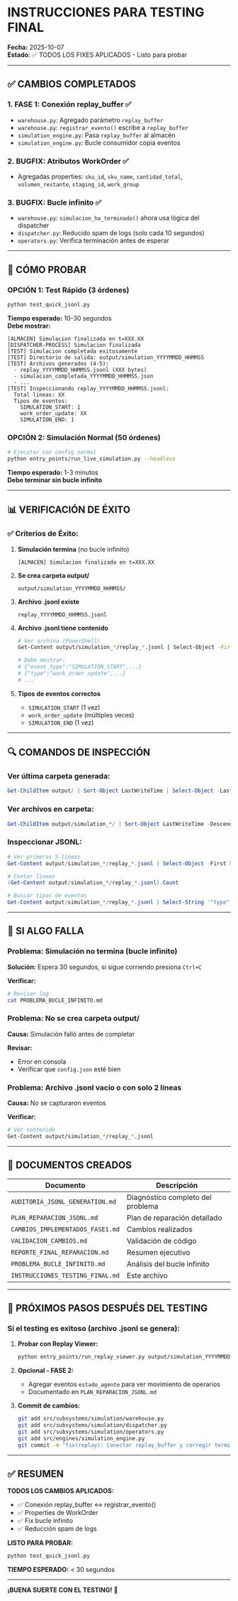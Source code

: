 # INSTRUCCIONES PARA TESTING FINAL

**Fecha:** 2025-10-07  
**Estado:** ✅ TODOS LOS FIXES APLICADOS - Listo para probar

---

## ✅ CAMBIOS COMPLETADOS

### 1. **FASE 1: Conexión replay_buffer** ✅
- `warehouse.py`: Agregado parámetro `replay_buffer`
- `warehouse.py`: `registrar_evento()` escribe a `replay_buffer`
- `simulation_engine.py`: Pasa `replay_buffer` al almacén
- `simulation_engine.py`: Bucle consumidor copia eventos

### 2. **BUGFIX: Atributos WorkOrder** ✅
- Agregadas properties: `sku_id`, `sku_name`, `cantidad_total`, `volumen_restante`, `staging_id`, `work_group`

### 3. **BUGFIX: Bucle infinito** ✅
- `warehouse.py`: `simulacion_ha_terminado()` ahora usa lógica del dispatcher
- `dispatcher.py`: Reducido spam de logs (solo cada 10 segundos)
- `operators.py`: Verifica terminación antes de esperar

---

## 🚀 CÓMO PROBAR

### OPCIÓN 1: Test Rápido (3 órdenes)

```bash
python test_quick_jsonl.py
```

**Tiempo esperado:** 10-30 segundos  
**Debe mostrar:**
```
[ALMACEN] Simulacion finalizada en t=XXX.XX
[DISPATCHER-PROCESS] Simulacion finalizada
[TEST] Simulacion completada exitosamente
[TEST] Directorio de salida: output/simulation_YYYYMMDD_HHMMSS
[TEST] Archivos generados (4-5):
  - replay_YYYYMMDD_HHMMSS.jsonl (XXX bytes)
  - simulacion_completada_YYYYMMDD_HHMMSS.json
  - ...
[TEST] Inspeccionando replay_YYYYMMDD_HHMMSS.jsonl:
  Total lineas: XX
  Tipos de eventos:
    SIMULATION_START: 1
    work_order_update: XX
    SIMULATION_END: 1
```

### OPCIÓN 2: Simulación Normal (50 órdenes)

```bash
# Ejecutar con config normal
python entry_points/run_live_simulation.py --headless
```

**Tiempo esperado:** 1-3 minutos  
**Debe terminar sin bucle infinito**

---

## 📊 VERIFICACIÓN DE ÉXITO

### ✅ Criterios de Éxito:

1. **Simulación termina** (no bucle infinito)
   ```
   [ALMACEN] Simulacion finalizada en t=XXX.XX
   ```

2. **Se crea carpeta output/**
   ```
   output/simulation_YYYYMMDD_HHMMSS/
   ```

3. **Archivo .jsonl existe**
   ```
   replay_YYYYMMDD_HHMMSS.jsonl
   ```

4. **Archivo .jsonl tiene contenido**
   ```bash
   # Ver archivo (PowerShell)
   Get-Content output/simulation_*/replay_*.jsonl | Select-Object -First 5
   
   # Debe mostrar:
   # {"event_type":"SIMULATION_START",...}
   # {"type":"work_order_update",...}
   # ...
   ```

5. **Tipos de eventos correctos**
   - `SIMULATION_START` (1 vez)
   - `work_order_update` (múltiples veces)
   - `SIMULATION_END` (1 vez)

---

## 🔍 COMANDOS DE INSPECCIÓN

### Ver última carpeta generada:
```powershell
Get-ChildItem output/ | Sort-Object LastWriteTime | Select-Object -Last 1
```

### Ver archivos en carpeta:
```powershell
Get-ChildItem output/simulation_*/ | Sort-Object LastWriteTime -Descending | Select-Object -First 1 | Get-ChildItem
```

### Inspeccionar JSONL:
```powershell
# Ver primeras 5 líneas
Get-Content output/simulation_*/replay_*.jsonl | Select-Object -First 5

# Contar líneas
(Get-Content output/simulation_*/replay_*.jsonl).Count

# Buscar tipos de eventos
Get-Content output/simulation_*/replay_*.jsonl | Select-String '"type":"'
```

---

## 🐛 SI ALGO FALLA

### Problema: Simulación no termina (bucle infinito)
**Solución:** Espera 30 segundos, si sigue corriendo presiona `Ctrl+C`

**Verificar:**
```bash
# Revisar log
cat PROBLEMA_BUCLE_INFINITO.md
```

### Problema: No se crea carpeta output/
**Causa:** Simulación falló antes de completar

**Revisar:**
- Error en consola
- Verificar que `config.json` esté bien

### Problema: Archivo .jsonl vacío o con solo 2 líneas
**Causa:** No se capturaron eventos

**Verificar:**
```bash
# Ver contenido
Get-Content output/simulation_*/replay_*.jsonl
```

---

## 📝 DOCUMENTOS CREADOS

| Documento | Descripción |
|-----------|-------------|
| `AUDITORIA_JSONL_GENERATION.md` | Diagnóstico completo del problema |
| `PLAN_REPARACION_JSONL.md` | Plan de reparación detallado |
| `CAMBIOS_IMPLEMENTADOS_FASE1.md` | Cambios realizados |
| `VALIDACION_CAMBIOS.md` | Validación de código |
| `REPORTE_FINAL_REPARACION.md` | Resumen ejecutivo |
| `PROBLEMA_BUCLE_INFINITO.md` | Análisis del bucle infinito |
| `INSTRUCCIONES_TESTING_FINAL.md` | Este archivo |

---

## 🎯 PRÓXIMOS PASOS DESPUÉS DEL TESTING

### Si el testing es exitoso (archivo .jsonl se genera):

1. **Probar con Replay Viewer:**
   ```bash
   python entry_points/run_replay_viewer.py output/simulation_YYYYMMDD_HHMMSS/replay_YYYYMMDD_HHMMSS.jsonl
   ```

2. **Opcional - FASE 2:**
   - Agregar eventos `estado_agente` para ver movimiento de operarios
   - Documentado en `PLAN_REPARACION_JSONL.md`

3. **Commit de cambios:**
   ```bash
   git add src/subsystems/simulation/warehouse.py
   git add src/subsystems/simulation/dispatcher.py
   git add src/subsystems/simulation/operators.py
   git add src/engines/simulation_engine.py
   git commit -m "fix(replay): Conectar replay_buffer y corregir terminacion de simulacion"
   ```

---

## ✅ RESUMEN

**TODOS LOS CAMBIOS APLICADOS:**
- ✅ Conexión replay_buffer <-> registrar_evento()
- ✅ Properties de WorkOrder
- ✅ Fix bucle infinito
- ✅ Reducción spam de logs

**LISTO PARA PROBAR:**
```bash
python test_quick_jsonl.py
```

**TIEMPO ESPERADO:** < 30 segundos

---

**¡BUENA SUERTE CON EL TESTING!** 🚀

